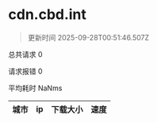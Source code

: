 
  # cdn.cbd.int

  > 更新时间 2025-09-28T00:51:46.507Z
  
  总共请求 0

  请求报错 0

  平均耗时 NaNms

|城市|ip|下载大小|速度|
|-----|----------|---|---|

  